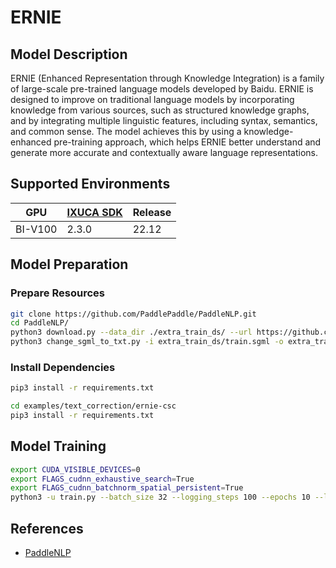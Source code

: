 # ERNIE

## Model Description

ERNIE (Enhanced Representation through Knowledge Integration) is a family of large-scale pre-trained language models
developed by Baidu. ERNIE is designed to improve on traditional language models by incorporating knowledge from various
sources, such as structured knowledge graphs, and by integrating multiple linguistic features, including syntax,
semantics, and common sense. The model achieves this by using a knowledge-enhanced pre-training approach, which helps
ERNIE better understand and generate more accurate and contextually aware language representations.

## Supported Environments

| GPU    | [IXUCA SDK](https://gitee.com/deep-spark/deepspark#%E5%A4%A9%E6%95%B0%E6%99%BA%E7%AE%97%E8%BD%AF%E4%BB%B6%E6%A0%88-ixuca) | Release |
|--------|-----------|---------|
| BI-V100 | 2.3.0     |  22.12  |

## Model Preparation

### Prepare Resources

```sh
git clone https://github.com/PaddlePaddle/PaddleNLP.git
cd PaddleNLP/
python3 download.py --data_dir ./extra_train_ds/ --url https://github.com/wdimmy/Automatic-Corpus-Generation/raw/master/corpus/train.sgml
python3 change_sgml_to_txt.py -i extra_train_ds/train.sgml -o extra_train_ds/train.txt
```

### Install Dependencies

```sh
pip3 install -r requirements.txt

cd examples/text_correction/ernie-csc
pip3 install -r requirements.txt
```

## Model Training

```sh
export CUDA_VISIBLE_DEVICES=0
export FLAGS_cudnn_exhaustive_search=True
export FLAGS_cudnn_batchnorm_spatial_persistent=True
python3 -u train.py --batch_size 32 --logging_steps 100 --epochs 10 --learning_rate 5e-5 --model_name_or_path ernie-1.0 --output_dir ./checkpoints/ --extra_train_ds_dir ./extra_train_ds/ --max_seq_length 192
```

## References

- [PaddleNLP](https://github.com/PaddlePaddle/PaddleNLP)

